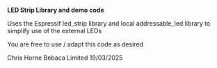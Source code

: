 **LED Strip Library and demo code**

Uses the Espressif led_strip library and local addressable_led library to simplify use of the external LEDs

You are free to use / adapt this code as desired

Chris Horne
Bebaca Limited
19/03/2025

